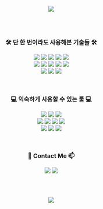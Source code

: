 <p align="center"><img align="center" src="https://capsule-render.vercel.app/api?type=rect&color=gradient&text=%20Junsang%20Mun%20&fontAlign=30&fontSize=30&textBg=true&desc=aka.%20%27moon%27&descAlign=60&descAlignY=50" /> </p>
<br><br>

<h3 align="center"> 🛠 단 한 번이라도 사용해본 기술들 🛠 </h3>

<p align="center">
      <img src="https://img.shields.io/badge/Javascript-ffb13b?style=flat-square&logo=javascript&logoColor=white"/>
    <img src="https://img.shields.io/badge/Python-3766AB?style=flat-square&logo=Python&logoColor=white"/>
    <img src="https://img.shields.io/badge/C-A8B9CC?style=flat-square&logo=C&logoColor=white"/>
    <img src="https://img.shields.io/badge/html5-E34F26?style=flat-square&logo=html5&logoColor=white"/>
    <img src="https://img.shields.io/badge/css-1572B6?style=flat-square&logo=css3&logoColor=white"/>
  <br>
    <img src="https://img.shields.io/badge/React-61DAFB?style=flat-square&logo=React&logoColor=white"/>
    <img src="https://img.shields.io/badge/Node.js-339933?style=flat-square&logo=Node.js&logoColor=white"/>
    <img src="https://img.shields.io/badge/Vue.js-4FC08D?style=flat-square&logo=Vue.js&logoColor=white"/>
    <img src="https://img.shields.io/badge/Django-092E20?style=flat-square&logo=Django&logoColor=white"/>
    <img src="https://img.shields.io/badge/Flutter-02569B?style=flat-square&logo=Flutter&logoColor=white"/>
  <br>
    <img src="https://img.shields.io/badge/aws-333664?style=flat-square&logo=amazon-aws&logoColor=white"/>
    <img src="https://img.shields.io/badge/oracle-F80000?style=flat-square&logo=oracle&logoColor=white"/>
    <img src="https://img.shields.io/badge/Firebase-FFCA28?style=flat-square&logo=Firebase&logoColor=white"/>
</p>
<br>


<h3 align="center"> 💻 익숙하게 사용할 수 있는 툴 💻 </h3>
<p align="center">
    <img src="https://img.shields.io/badge/Notion-ffffff?style=flat-square&logo=Notion&logoColor=black"/>
    <img src="https://img.shields.io/badge/Slack-4A154B?style=flat-square&logo=Slack&logoColor=white"/>
    <img src="https://img.shields.io/badge/Visual Studio Code-007ACC?style=flat-square&logo=Visual Studio Code&logoColor=white"/>
    <br>
      <img src="https://img.shields.io/badge/MS Office-D83B01?style=flat-square&logo=Microsoft Office&logoColor=white"/>
    <img src="https://img.shields.io/badge/Markdown-000000?style=flat-square&logo=Markdown&logoColor=white"/>
    <img src="https://img.shields.io/badge/Vim-019733?style=flat-square&logo=Vim&logoColor=white"/>
    <img src="https://img.shields.io/badge/Terminal-241F31?style=flat-square&logo=GNOME Terminal&logoColor=white"/>
  <br>
    <img src="https://img.shields.io/badge/macOS-000000?style=flat-square&logo=macOS&logoColor=white"/>
    <img src="https://img.shields.io/badge/Windows-0078D6?style=flat-square&logo=Microsoft&logoColor=white"/>
    <img src="https://img.shields.io/badge/Ubuntu-E95420?style=flat-square&logo=Ubuntu&logoColor=white"/>
  <br>
</p>
<br>

<h3 align="center"> 📧 Contact Me 📫 </h3>

<p align="center">
    <a href="https://barobaro.icu"><img src="https://img.shields.io/badge/BLOG-ffffff?style=flat-square&logo=Ghost&logoColor=black"/></a>
    <a href="mailto:mun.js@aol.com"><img src="https://img.shields.io/badge/Mail-3399FF?style=flat-square&logo=AOL&logoColor=white"/></a>
 </p>
<br>
<br>

<p align="center"><img align="center" src="https://github-readme-stats.vercel.app/api?username=Junsang-Mun&count_private=true" /> </p>





<!--
**Junsang-Mun/Junsang-Mun** is a ✨ _special_ ✨ repository because its `README.md` (this file) appears on your GitHub profile.

Here are some ideas to get you started:

- 🔭 I’m currently working on ...
- 🌱 I’m currently learning ...
- 👯 I’m looking to collaborate on ...
- 🤔 I’m looking for help with ...
- 💬 Ask me about ...
- 📫 How to reach me: ...
- 😄 Pronouns: ...
- ⚡ Fun fact: ...
-->
